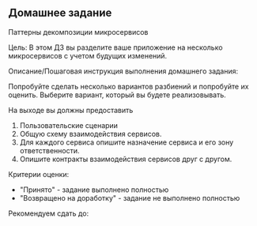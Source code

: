 ## Домашнее задание

Паттерны декомпозиции микросервисов

Цель:
В этом ДЗ вы разделите ваше приложение на несколько микросервисов с учетом будущих изменений.

Описание/Пошаговая инструкция выполнения домашнего задания:

Попробуйте сделать несколько вариантов разбиений и попробуйте их оценить. 
Выберите вариант, который вы будете реализовывать.

На выходе вы должны предоставить
1) Пользовательские сценарии
2) Общую схему взаимодействия сервисов.
3) Для каждого сервиса опишите назначение сервиса и его зону ответственности.
4) Опишите контракты взаимодействия сервисов друг с другом.

Критерии оценки:
- "Принято" - задание выполнено полностью
- "Возвращено на доработку" - задание не выполнено полностью

Рекомендуем сдать до: 